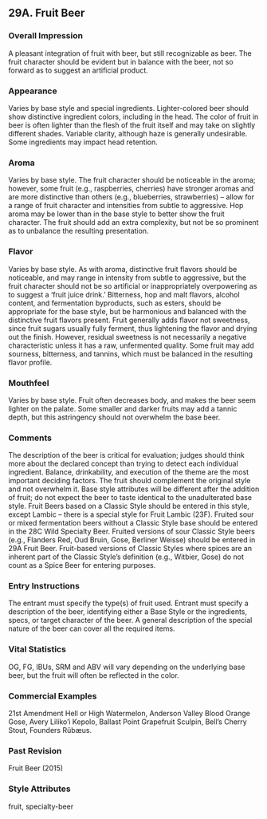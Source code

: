 ## 29A. Fruit Beer

### Overall Impression

A pleasant integration of fruit with beer, but still recognizable as beer. The fruit character should be evident but in balance with the beer, not so forward as to suggest an artificial product.

### Appearance

Varies by base style and special ingredients. Lighter-colored beer should show distinctive ingredient colors, including in the head. The color of fruit in beer is often lighter than the flesh of the fruit itself and may take on slightly different shades. Variable clarity, although haze is generally undesirable. Some ingredients may impact head retention.

### Aroma

Varies by base style. The fruit character should be noticeable in the aroma; however, some fruit (e.g., raspberries, cherries) have stronger aromas and are more distinctive than others (e.g., blueberries, strawberries) – allow for a range of fruit character and intensities from subtle to aggressive. Hop aroma may be lower than in the base style to better show the fruit character. The fruit should add an extra complexity, but not be so prominent as to unbalance the resulting presentation.

### Flavor

Varies by base style. As with aroma, distinctive fruit flavors should be noticeable, and may range in intensity from subtle to aggressive, but the fruit character should not be so artificial or inappropriately overpowering as to suggest a ‘fruit juice drink.’ Bitterness, hop and malt flavors, alcohol content, and fermentation byproducts, such as esters, should be appropriate for the base style, but be harmonious and balanced with the distinctive fruit flavors present. Fruit generally adds flavor not sweetness, since fruit sugars usually fully ferment, thus lightening the flavor and drying out the finish. However, residual sweetness is not necessarily a negative characteristic unless it has a raw, unfermented quality. Some fruit may add sourness, bitterness, and tannins, which must be balanced in the resulting flavor profile.

### Mouthfeel

Varies by base style. Fruit often decreases body, and makes the beer seem lighter on the palate. Some smaller and darker fruits may add a tannic depth, but this astringency should not overwhelm the base beer.

### Comments

The description of the beer is critical for evaluation; judges should think more about the declared concept than trying to detect each individual ingredient. Balance, drinkability, and execution of the theme are the most important deciding factors. The fruit should complement the original style and not overwhelm it. Base style attributes will be different after the addition of fruit; do not expect the beer to taste identical to the unadulterated base style. Fruit Beers based on a Classic Style should be entered in this style, except Lambic – there is a special style for Fruit Lambic (23F). Fruited sour or mixed fermentation beers without a Classic Style base should be entered in the 28C Wild Specialty Beer. Fruited versions of sour Classic Style beers (e.g., Flanders Red, Oud Bruin, Gose, Berliner Weisse) should be entered in 29A Fruit Beer. Fruit-based versions of Classic Styles where spices are an inherent part of the Classic Style’s definition (e.g., Witbier, Gose) do not count as a Spice Beer for entering purposes.

### Entry Instructions

The entrant must specify the type(s) of fruit used. Entrant must specify a description of the beer, identifying either a Base Style or the ingredients, specs, or target character of the beer. A general description of the special nature of the beer can cover all the required items.

### Vital Statistics

OG, FG, IBUs, SRM and ABV will vary depending on the underlying base beer, but the fruit will often be reflected in the color.

### Commercial Examples

21st Amendment Hell or High Watermelon, Anderson Valley Blood Orange Gose, Avery Liliko’i Kepolo, Ballast Point Grapefruit Sculpin, Bell’s Cherry Stout, Founders Rübæus.

### Past Revision

Fruit Beer (2015)

### Style Attributes

fruit, specialty-beer